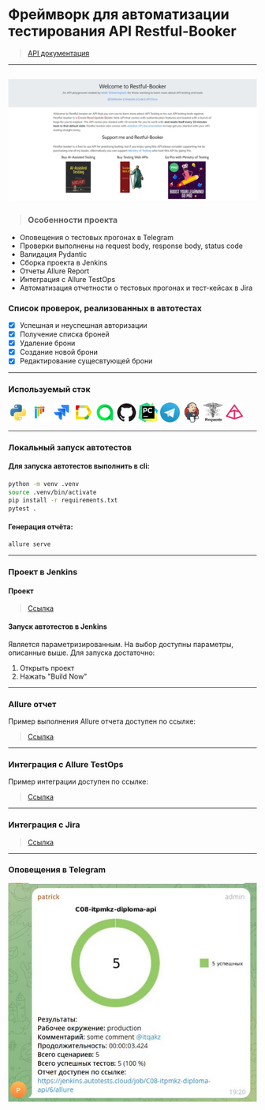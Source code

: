 # Фреймворк для автоматизации тестирования API Restful-Booker
> <a target="_blank" href="https://restful-booker.herokuapp.com/apidoc/index.html">API документация</a>

----
![main page screenshot](/images/main_api.JPG)
----
> ### Особенности проекта

* Оповещения о тестовых прогонах в Telegram
* Проверки выполнены на request body, response body, status code
* Валидация Pydantic
* Сборка проекта в Jenkins
* Отчеты Allure Report
* Интеграция с Allure TestOps
* Автоматизация отчетности о тестовых прогонах и тест-кейсах в Jira

### Список проверок, реализованных в автотестах
- [x] Успешная и неуспешная авторизации
- [x] Получение списка броней
- [x] Удаление брони
- [x] Создание новой брони
- [x] Редактирование сущесвтующей брони

----

### Используемый стэк

<img title="Python" src="images/python-original.svg" height="40" width="40"/> <img title="Pytest" src="images/pytest-original.svg" height="40" width="40"/> <img title="Jira" src="images/jira-original.svg" height="40" width="40"/> <img title="Allure Report" src="images/Allure_Report.png" height="40" width="40"/> <img title="Allure TestOps" src="images/AllureTestOps.png" height="40" width="40"/> <img title="GitHub" src="images/github-original.svg" height="40" width="40"/> <img title="Pycharm" src="images/pycharm.png" height="40" width="40"/> <img title="Telegram" src="images/tg.png" height="40" width="40"/> <img title="Jenkins" src="images/jenkins-original.svg" height="40" width="40"/> <img title="requests" src="images/requests.png" height="40" width="40"/> <img title="pydantic" src="images/pydantic.png" height="40" width="40"/> 

----

### Локальный запуск автотестов

#### Для запуска автотестов выполнить в cli:
```bash
python -m venv .venv
source .venv/bin/activate
pip install -r requirements.txt
pytest .
```

#### Генерация отчёта:
```bash
allure serve 
```
----
### Проект в Jenkins
   
#### Проект
> <a target="_blank" href="https://jenkins.autotests.cloud/job/C08-itpmkz-diploma-api/">Ссылка</a>

#### Запуск автотестов в Jenkins
Является параметризированным. На выбор доступны параметры, описанные выше.
Для запуска достаточно:
1. Открыть проект
2. Нажать "Build Now"

----
### Allure отчет
Пример выполнения Allure отчета доступен по ссылке:
> <a target="_blank" href="https://jenkins.autotests.cloud/job/C08-itpmkz-diploma-api/5/allure/">Ссылка</a>
----
### Интеграция с Allure TestOps
Пример интеграции доступен по ссылке:
> <a target="_blank" href="https://allure.autotests.cloud/project/3987/launches">Ссылка</a>
----
### Интеграция с Jira
> <a target="_blank" href="https://jira.autotests.cloud/browse/HOMEWORK-1068">Ссылка</a>

----
### Оповещения в Telegram
![telegram_allert](images/tgnotify_api.JPG)
